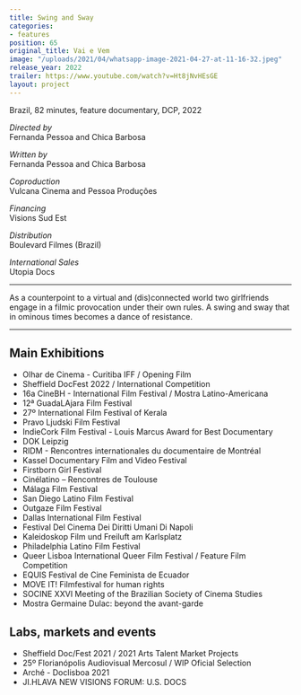 ```yaml
---
title: Swing and Sway
categories:
- features
position: 65
original_title: Vai e Vem
image: "/uploads/2021/04/whatsapp-image-2021-04-27-at-11-16-32.jpeg"
release_year: 2022
trailer: https://www.youtube.com/watch?v=Ht8jNvHEsGE
layout: project
---
```


Brazil, 82 minutes, feature documentary, DCP, 2022

_Directed by_  
Fernanda Pessoa and Chica Barbosa

_Written by_  
Fernanda Pessoa and Chica Barbosa

_Coproduction_  
Vulcana Cinema and Pessoa Produções

_Financing_  
Visions Sud Est

_Distribution_  
Boulevard Filmes (Brazil)

_International Sales_  
Utopia Docs

***

As a counterpoint to a virtual and (dis)connected world two girlfriends engage in a filmic provocation under their own rules. A swing and sway that in ominous times becomes a dance of resistance.

***

## Main Exhibitions

* Olhar de Cinema - Curitiba IFF / Opening Film
* Sheffield DocFest 2022 / International Competition
* 16a CineBH - International Film Festival / Mostra Latino-Americana
* 12ª GuadaLAjara Film Festival
* 27º International Film Festival of Kerala
* Pravo Ljudski Film Festival
* IndieCork Film Festival - Louis Marcus Award for Best Documentary
* DOK Leipzig
* RIDM - Rencontres internationales du documentaire de Montréal
* Kassel Documentary Film and Video Festival
* Firstborn Girl Festival
* Cinélatino – Rencontres de Toulouse
* Málaga Film Festival
* San Diego Latino Film Festival
* Outgaze Film Festival
* Dallas International Film Festival
* Festival Del Cinema Dei Diritti Umani Di Napoli
* Kaleidoskop Film und Freiluft am Karlsplatz
* Philadelphia Latino Film Festival
* Queer Lisboa International Queer Film Festival / Feature Film Competition
* EQUIS Festival de Cine Feminista de Ecuador
* MOVE IT! Filmfestival for human rights
* SOCINE XXVI Meeting of the Brazilian Society of Cinema Studies
* Mostra Germaine Dulac: beyond the avant-garde

## Labs, markets and events

* Sheffield Doc/Fest 2021 / 2021 Arts Talent Market Projects
* 25º Florianópolis Audiovisual Mercosul / WIP Oficial Selection
* Arché - Doclisboa 2021
* JI.HLAVA NEW VISIONS FORUM: U.S. DOCS